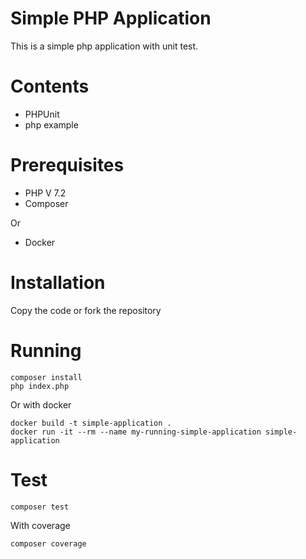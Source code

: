 # Simple PHP Application

This is a simple php application with unit test.

# Contents

 - PHPUnit
 - php example
 
# Prerequisites

 - PHP V 7.2
 - Composer
 
 Or 
 
  - Docker
 
# Installation

Copy the code or fork the repository

# Running 
 
    composer install
    php index.php
    
Or with docker

    docker build -t simple-application .
    docker run -it --rm --name my-running-simple-application simple-application

# Test

    composer test
   
With coverage

    composer coverage
